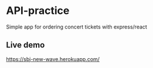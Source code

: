 # API-practice

Simple app for ordering concert tickets with express/react

## Live demo

https://sbj-new-wave.herokuapp.com/

